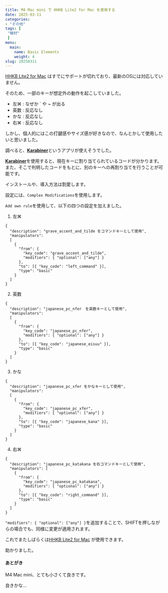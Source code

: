 ```yaml
---
title: M4 Mac mini で HHKB Lite2 for Mac を使用する
date: 2025-03-11
categories:
- "その他"
tags: [
 "機材"
 ]
menu:
  main:
    name: Basic Elements
    weight: 4
slug: 20250311
---
```


[HHKB Lite2 for Mac](https://happyhackingkb.com/jp/products/discontinued/hhkb_lite2mac/) はすでにサポートが切れており、最新のOSには対応していません。

そのため、一部のキーが想定外の動作を起こしていました。

- 左⌘ : なぜか ` や ~ が出る
- 英数 : 反応なし
- かな : 反応なし
- 右⌘ : 反応なし

しかし、個人的にはこの打鍵感やサイズ感が好きなので、なんとかして使用したいと思いました。

調べると、[**Karabiner**](https://karabiner-elements.pqrs.org/)というアプリが使えそうでした。

[**Karabiner**](https://karabiner-elements.pqrs.org/)を使用すると、現在キーに割り当てられているコードが分かります。  
また、そこで判明したコードをもとに、別のキーへの再割り当てを行うことが可能です。

インストールや、導入方法は割愛します。  

設定には、`Complex Modifications`を使用します。  

`Add own rule`を使用して、以下の四つの設定を加えました。

1. 左⌘  
  ``` 
  {
    "description": "grave_accent_and_tilde をコマンドキーとして使用",
    "manipulators": 
    [
      {
        "from": {
          "key_code": "grave_accent_and_tilde",
          "modifiers": { "optional": ["any"] }
        },
        "to": [{ "key_code": "left_command" }],
        "type": "basic"
      }
    ]
  }
  ```
2. 英数 
  ``` 
  {
    "description": "japanese_pc_nfer　を英数キーとして使用",
    "manipulators": 
    [
      {
        "from": {
          "key_code": "japanese_pc_nfer",
          "modifiers": { "optional": ["any"] }
        },
        "to": [{ "key_code": "japanese_eisuu" }],
        "type": "basic"
      }
    ]
  }
  ```
3. かな
  ```
  {
    "description": "japanese_pc_xfer をかなキーとして使用",
    "manipulators": 
    [
      {
        "from": {
          "key_code": "japanese_pc_xfer",
          "modifiers": { "optional": ["any"] }
        },
        "to": [{ "key_code": "japanese_kana" }],
        "type": "basic"
      }
    ]
  }
  ```
4. 右⌘
  ```
  {
    "description": "japanese_pc_katakana を右コマンドキーとして使用",
    "manipulators": [
      {
        "from": {
          "key_code": "japanese_pc_katakana",
          "modifiers": { "optional": ["any"] }
        },
        "to": [{ "key_code": "right_command" }],
        "type": "basic"
      }
    ]
  }
  ```

`"modifiers": { "optional": ["any"] }`を追加することで、SHIFTを押しながらの場合でも、同様に変更が適用されます。

これでまたしばらくは[HHKB Lite2 for Mac](https://happyhackingkb.com/jp/products/discontinued/hhkb_lite2mac/) が使用できます。

助かりました。

#### あとがき
M4 Mac mini、とても小さくて良きです。

良きかな...
